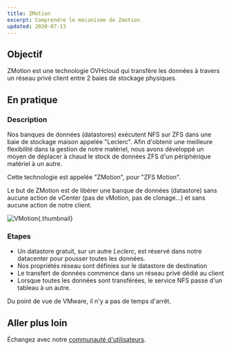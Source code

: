 ```yaml
---
title: ZMotion
excerpt: Comprendre le mécanisme de Zmotion
updated: 2020-07-13
---
```


## Objectif

ZMotion est une technologie OVHcloud qui transfère les données à travers un réseau privé client entre 2 baies de stockage physiques.

## En pratique 

### Description

Nos banques de données (datastores) exécutent NFS sur ZFS dans une baie de stockage maison appelée "Leclerc". Afin d'obtenir une meilleure flexibilité dans la gestion de notre matériel, nous avons développé un moyen de déplacer à chaud le stock de données ZFS d'un périphérique matériel à un autre.

Cette technologie est appelée "ZMotion", pour "ZFS Motion".

Le but de ZMotion est de libérer une banque de données (datastore) sans aucune action de vCenter (pas de vMotion, pas de clonage...) et sans aucune action de notre client.

![VMotion](images/zmotionPrez.png){.thumbnail}

### Etapes

- Un datastore gratuit, sur un autre *Leclerc*, est réservé dans notre datacenter pour pousser toutes les données.
- Nos propriétés réseau sont définies sur le datastore de destination
- Le transfert de données commence dans un réseau privé dédié au client
- Lorsque toutes les données sont transférées, le service NFS passe d'un tableau à un autre.

Du point de vue de VMware, il n'y a pas de temps d'arrêt.

## Aller plus loin

Échangez avec notre [communauté d'utilisateurs](/links/community).
